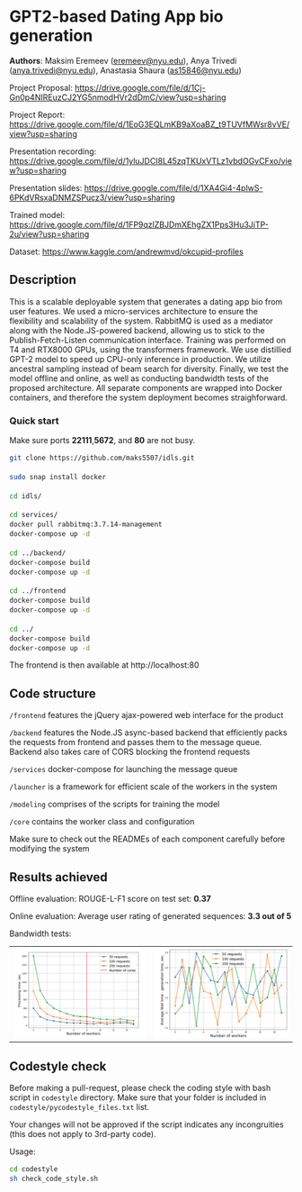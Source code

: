 # GPT2-based Dating App bio generation

**Authors**: Maksim Eremeev (eremeev@nyu.edu), Anya Trivedi (anya.trivedi@nyu.edu), Anastasia Shaura (as15846@nyu.edu)

Project Proposal: https://drive.google.com/file/d/1Cj-Gn0p4NIREuzCJ2YG5nmodHVr2dDmC/view?usp=sharing

Project Report: https://drive.google.com/file/d/1EoG3EQLmKB9aXoaBZ_t9TUVfMWsr8vVE/view?usp=sharing

Presentation recording: https://drive.google.com/file/d/1yluJDCI8L45zqTKUxVTLz1vbdOGvCFxo/view?usp=sharing

Presentation slides: https://drive.google.com/file/d/1XA4Gi4-4plwS-6PKdVRsxaDNMZSPucz3/view?usp=sharing

Trained model: https://drive.google.com/file/d/1FP9qzlZBJDmXEhgZX1Pps3Hu3JiTP-2u/view?usp=sharing

Dataset: https://www.kaggle.com/andrewmvd/okcupid-profiles

## Description

This is a scalable deployable system that generates a dating app bio from user features. We used a micro-services architecture to ensure the flexibility and scalability of the system. RabbitMQ is used as a mediator along with the Node.JS-powered backend, allowing us to stick to the Publish-Fetch-Listen communication interface. Training was performed on T4 and RTX8000 GPUs, using the transformers framework. We use distillied GPT-2 model to speed up CPU-only inference in production. We utilize ancestral sampling instead of beam search for diversity. Finally, we test the model offline and online, as well as conducting bandwidth tests of the proposed architecture. All separate components are wrapped into Docker containers, and therefore the system deployment becomes straighforward. 

### Quick start

Make sure ports **22111**,**5672**, and **80** are not busy. 

```bash
git clone https://github.com/maks5507/idls.git

sudo snap install docker

cd idls/

cd services/
docker pull rabbitmq:3.7.14-management
docker-compose up -d

cd ../backend/
docker-compose build
docker-compose up -d

cd ../frontend
docker-compose build
docker-compose up -d

cd ../
docker-compose build
docker-compose up -d
```

The frontend is then available at http://localhost:80

## Code structure

`/frontend` features the jQuery ajax-powered web interface for the product

`/backend` features the Node.JS async-based backend that efficiently packs the requests from frontend and passes them to the message queue. Backend also takes care of CORS blocking the frontend requests

`/services` docker-compose for launching the message queue

`/launcher` is a framework for efficient scale of the workers in the system

`/modeling` comprises of the scripts for training the model

`/core` contains the worker class and configuration

Make sure to check out the READMEs of each component carefully before modifying the system

## Results achieved

Offline evaluation: ROUGE-L-F1 score on test set: **0.37**

Online evaluation: Average user rating of generated sequences: **3.3 out of 5**

Bandwidth tests:

|                                             |                                       |
| ------------------------------------------- | ------------------------------------- |
| ![Processing Time](img/processing_time.png) | ![Latency time](img/latency_time.png) |

## Codestyle check

Before making a pull-request, please check the coding style with bash script in `codestyle` directory. Make sure that your folder is included in `codestyle/pycodestyle_files.txt` list.

Your changes will not be approved if the script indicates any incongruities (this does not apply to 3rd-party code). 

Usage:

```bash
cd codestyle
sh check_code_style.sh
```
